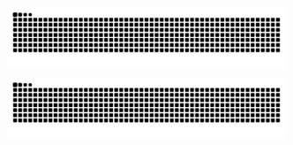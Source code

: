 ![GitHub Snake light](https://github.com/Nqobile-Q/Nqobile-Q/blob/output/github-snake.svg?speed=10)

![GitHub Snake dark](https://github.com/Nqobile-Q/Nqobile-Q/blob/output/github-snake-dark.svg?palette=github-dark&speed=10#gh-dark-mode-only)

